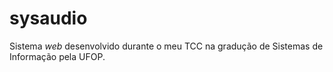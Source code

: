 # sysaudio

Sistema *web* desenvolvido durante o meu TCC na gradução de Sistemas de Informação pela UFOP.
